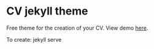 # CV jekyll theme

Free theme for the creation of your CV. View demo [here](https://jekyll-cv.stavrospanakakis.com/).

To create: jekyll serve